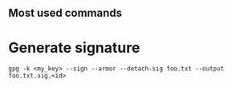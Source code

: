 Most used commands
------------------

# Generate signature

```
gpg -k <my_key> --sign --armor --detach-sig foo.txt --output foo.txt.sig.<id>
```
